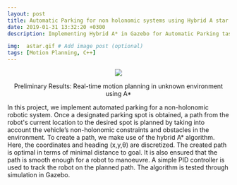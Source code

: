 ```yaml
---
layout: post
title: Automatic Parking for non holonomic systems using Hybrid A star
date: 2019-01-31 13:32:20 +0300
description: Implementing Hybrid A* in Gazebo for Automatic Parking task. 

img:  astar.gif # Add image post (optional)
tags: [Motion Planning, C++]
---
```


<p align="center">
    <img src="{{site.baseurl}}/assets/img/astar.gif">
    <figcaption align="center"> Preliminary Results: Real-time motion planning in unknown environment using A* </figcaption>
</p>

In this project, we implement automated parking for a non-holonomic robotic system. Once a designated  parking spot is obtained, a path from the robot's current location to the desired spot is planned by taking into account the vehicle’s non-holonomic constraints and obstacles in the environment. To  create a path, we make use of the hybrid A* algorithm. Here, the coordinates and heading (x,y,θ) are discretized. The created path is optimal in terms of minimal distance to goal. It is also ensured that the path is smooth enough for a robot to manoeuvre. A simple PID controller is used to track the robot on the planned path. The algorithm is tested through simulation in Gazebo.